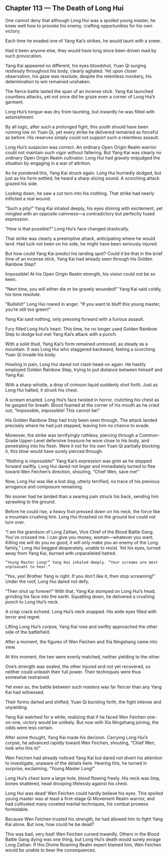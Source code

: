 ## Chapter 113 — The Death of Long Hui

One cannot deny that although Long Hui was a spoiled young master, he knew well how to provoke his enemy, crafting opportunities for his own victory.

Each time he evaded one of Yang Kai’s strikes, he would taunt with a sneer.

Had it been anyone else, they would have long since been driven mad by such provocation.

Yang Kai appeared no different, his eyes bloodshot, Yuan Qi surging restlessly throughout his body, clearly agitated. Yet upon closer observation, his gaze was resolute; despite the relentless mockery, his determination to win remained unshaken.

The fierce battle lasted the span of an incense stick. Yang Kai launched countless attacks, yet not once did he graze even a corner of Long Hui’s garment.

Long Hui’s tongue was dry from taunting, but inwardly he was filled with astonishment.

By all logic, after such a prolonged fight, this youth should have been running low on Yuan Qi, yet every strike he delivered remained as forceful as before. His reserves simply could not support such a relentless assault.

Long Hui’s suspicion was correct. An ordinary Open Origin Realm warrior could not maintain such vigor without faltering. But Yang Kai was clearly no ordinary Open Origin Realm cultivator. Long Hui had gravely misjudged the situation by engaging in a war of attrition.

As he pondered this, Yang Kai struck again. Long Hui hurriedly dodged, but just as his form settled, he heard a sharp slicing sound. A scorching attack grazed his side.

Looking down, he saw a cut torn into his clothing. That strike had nearly inflicted a real wound.

“Such a pity!” Yang Kai inhaled deeply, his eyes shining with excitement, yet mingled with an opposite calmness—a contradictory but perfectly fused expression.

“How is that possible?” Long Hui’s face changed drastically.

That strike was clearly a preemptive attack, anticipating where he would land. Had luck not been on his side, he might have been seriously injured.

But how could Yang Kai predict his landing spot? Could it be that in the brief time of an incense stick, Yang Kai had already seen through his Golden Rainbow Step?

Impossible! At his Open Origin Realm strength, his vision could not be so keen.

“Next time, you will either die or be gravely wounded!” Yang Kai said coldly, his tone resolute.

“Bullshit!” Long Hui roared in anger. “If you want to bluff this young master, you’re still too green!”

Yang Kai said nothing, only pressing forward with a furious assault.

Fury filled Long Hui’s heart. This time, he no longer used Golden Rainbow Step to dodge but met Yang Kai’s attack with a punch.

With a solid thud, Yang Kai’s form remained unmoved, as steady as a mountain. It was Long Hui who staggered backward, feeling a scorching Yuan Qi invade his body.

Howling in pain, Long Hui dared not clash head-on again. He hastily employed Golden Rainbow Step, trying to put distance between himself and Yang Kai.

With a sharp whistle, a drop of crimson liquid suddenly shot forth. Just as Long Hui halted, it struck his chest.

A scream erupted. Long Hui’s face twisted in horror, clutching his chest as he gasped for breath. Blood foamed at the corner of his mouth as he cried out, “Impossible, impossible! This cannot be!”

His Golden Rainbow Step had truly been seen through. The attack landed precisely where he had just stepped, leaving him no chance to evade.

Moreover, the strike was terrifyingly ruthless, piercing through a Common-Grade Upper-Level defensive treasure he wore close to his body, and penetrating into his flesh. Were it not for his own Yuan Qi partially blocking it, this blow would have surely pierced through.

“Nothing is impossible!” Yang Kai’s expression was grim as he stepped forward swiftly. Long Hui dared not linger and immediately turned to flee toward Wen Feichen’s direction, shouting, “Chief Wen, save me!”

Now, Long Hui was like a lost dog, utterly terrified, no trace of his previous arrogance and composure remaining.

No sooner had he landed than a searing pain struck his back, sending him sprawling to the ground.

Before he could rise, a heavy foot pressed down on his neck, the force like a mountain crushing him. Long Hui thrashed on the ground but could not turn over.

“I am the grandson of Long Zaitian, Vice Chief of the Blood Battle Gang. You’ve crossed me. I can give you money, women—whatever you want. Killing me will do you no good; it will only make you an enemy of the Long family,” Long Hui begged desperately, unable to resist. Yet his eyes, turned away from Yang Kai, burned with unparalleled hatred.

	“Young Master Long!” Yang Kai inhaled deeply. “Your screams are most unpleasant to hear.”

“Yes, yes! Brother Yang is right. If you don’t like it, then stop screaming!” Under the roof, Long Hui dared not defy.

“Then shut up forever!” With that, Yang Kai stomped on Long Hui’s head, grinding his face into the earth. Squatting down, he delivered a crushing punch to Long Hui’s neck.

A crisp crack echoed. Long Hui’s neck snapped. His wide eyes filled with terror and regret.

Lifting Long Hui’s corpse, Yang Kai rose and swiftly approached the other side of the battlefield.

After a moment, the figures of Wen Feichen and Xia Ningshang came into view.

At this moment, the two were evenly matched, neither yielding to the other.

One’s strength was sealed, the other injured and not yet recovered, so neither could unleash their full power. Their techniques were thus somewhat restrained.

Yet even so, the battle between such masters was far fiercer than any Yang Kai had witnessed.

Their forms darted and shifted, Yuan Qi bursting forth, the fight intense and unyielding.

Yang Kai watched for a while, realizing that if he faced Wen Feichen one-on-one, victory would be unlikely. But now with Xia Ningshang joining, the odds were less certain.

After some thought, Yang Kai made his decision. Carrying Long Hui’s corpse, he advanced rapidly toward Wen Feichen, shouting, “Chief Wen, look who this is!”

Wen Feichen had already noticed Yang Kai but dared not divert his attention to investigate, unaware of the details here. Hearing this, he turned in surprise, exclaiming, “Young Master Long!”

Long Hui’s chest bore a large hole, blood flowing freely. His neck was limp, bones shattered, head drooping lifelessly against his chest.

Long Hui was dead! Wen Feichen could hardly believe his eyes. This spoiled young master was at least a first-stage Qi Movement Realm warrior, and had cultivated many coveted martial techniques, his combat prowess formidable.

Because Wen Feichen trusted his strength, he had allowed him to fight Yang Kai alone. But now, how could he be dead?

This was bad, very bad! Wen Feichen cursed inwardly. Others in the Blood Battle Gang dying was one thing, but Long Hui’s death would surely enrage Long Zaitian. If this Divine Roaming Realm expert blamed him, Wen Feichen would be unable to bear the consequences.